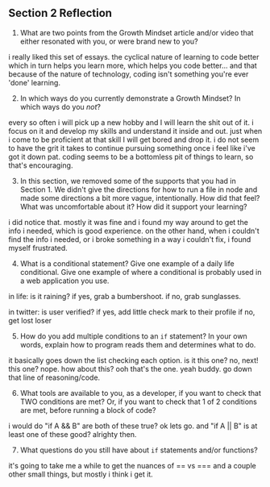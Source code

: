 ## Section 2 Reflection

1. What are two points from the Growth Mindset article and/or video that either resonated with you, or were brand new to you?

i really liked this set of essays. the cyclical nature of learning to code better which in turn helps you learn more, which helps you code better...  and that because of the nature of technology, coding isn't something you're ever 'done' learning.

2. In which ways do you currently demonstrate a Growth Mindset? In which ways do you _not_?

every so often i will pick up a new hobby and I will learn the shit out of it. i focus on it and develop my skills and understand it inside and out. just when i come to be proficient at that skill I will get bored and drop it. i do not seem to have the grit it takes to continue pursuing something once i feel like i've got it down pat.
coding seems to be a bottomless pit of things to learn, so that's encouraging.

3. In this section, we removed some of the supports that you had in Section 1. We didn't give the directions for how to run a file in node and made some directions a bit more vague, intentionally. How did that feel? What was uncomfortable about it? How did it support your learning?

i did notice that. mostly it was fine and i found my way around to get the info i needed, which is good experience. on the other hand, when i couldn't find the info i needed, or i broke something in a way i couldn't fix, i found myself frustrated.

4. What is a conditional statement? Give one example of a daily life conditional. Give one example of where a conditional is probably used in a web application you use.

in life:
is it raining?
if yes, grab a bumbershoot.
if no, grab sunglasses.

in twitter:
is user verified?
if yes, add little check mark to their profile
if no, get lost loser

5. How do you add multiple conditions to an `if` statement? In your own words, explain how to program reads them and determines what to do.

it basically goes down the list checking each option. is it this one? no, next! this one? nope. how about this? ooh that's the one. yeah buddy. go down that line of reasoning/code.

6. What tools are available to you, as a developer, if you want to check that TWO conditions are met? Or, if you want to check that 1 of 2 conditions are met, before running a block of code?

i would do "if A && B" are both of these true? ok lets go.
and "if A || B" is at least one of these good? alrighty then.


7. What questions do you still have about `if` statements and/or functions?

it's going to take me a while to get the nuances of == vs === and a couple other small things, but mostly i think i get it. 
